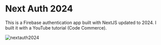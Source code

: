 # Next Auth 2024

This is a Firebase authentication app built with NextJS updated to 2024. I built it with a YouTube tutorial (Code Commerce).

![nextauth2024](https://github.com/user-attachments/assets/1cee12c7-5b69-483f-b2ff-2482c167f7d9)
